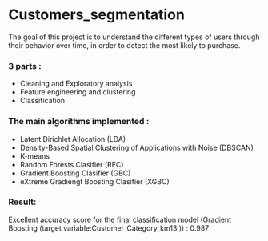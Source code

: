 # Customers_segmentation
The goal of this project is to understand the different types of users through their behavior over time, in order to detect the most likely to purchase.

### 3 parts : 
- Cleaning and Exploratory analysis
- Feature engineering and clustering
- Classification 

### The main algorithms implemented : 
- Latent Dirichlet Allocation (LDA)
- Density-Based Spatial Clustering of Applications with Noise (DBSCAN)
- K-means
- Random Forests Clasifier (RFC)
- Gradient Boosting Clasifier (GBC)
- eXtreme Gradiengt Boosting Clasifier (XGBC)

### Result:
Excellent accuracy score for the final classification model (Gradient Boosting (target variable:Customer_Category_km13 )) : 0.987
